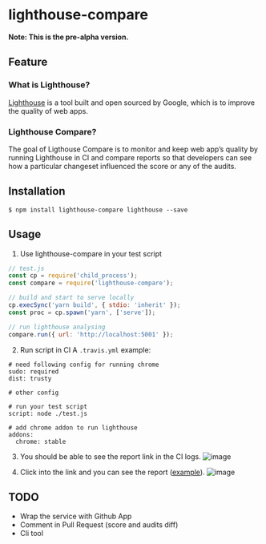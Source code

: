 # lighthouse-compare

**Note: This is the pre-alpha version.**

## Feature

### What is Lighthouse?
[Lighthouse](https://developers.google.com/web/tools/lighthouse/) is a tool built and open sourced by Google, which is to improve the quality of web apps.

### Lighthouse Compare?
The goal of Ligthouse Compare is to monitor and keep web app’s quality by running Lighthouse in CI and compare reports so that developers can see how a particular changeset influenced the score or any of the audits.

## Installation
```
$ npm install lighthouse-compare lighthouse --save
```

## Usage
1. Use lighthouse-compare in your test script
```JavaScript
// test.js
const cp = require('child_process');
const compare = require('lighthouse-compare');

// build and start to serve locally
cp.execSync('yarn build', { stdio: 'inherit' });
const proc = cp.spawn('yarn', ['serve']);

// run lighthouse analysing
compare.run({ url: 'http://localhost:5001' });
```

2. Run script in CI
A `.travis.yml` example:
```
# need following config for running chrome
sudo: required
dist: trusty

# other config

# run your test script
script: node ./test.js

# add chrome addon to run lighthouse
addons:
  chrome: stable
```

3. You should be able to see the report link in the CI logs.
![image](https://user-images.githubusercontent.com/4938243/50292010-03222980-04ab-11e9-9bc4-7c0228101a74.png)

4. Click into the link and you can see the report ([example](https://lighthouse-compare-service.herokuapp.com/app/yuhaoju/lc-test-app/report/166470060)).
![image](https://user-images.githubusercontent.com/4938243/50293506-bb9d9c80-04ae-11e9-9d0b-7d762eae94f8.png)

## TODO

- Wrap the service with Github App
- Comment in Pull Request (score and audits diff)
- Cli tool
